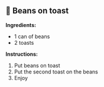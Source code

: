 ## 🍹 Beans on toast

**Ingredients:**

- 1 can of beans
- 2 toasts

**Instructions:**

1. Put beans on toast
2. Put the second toast on the beans
3. Enjoy

